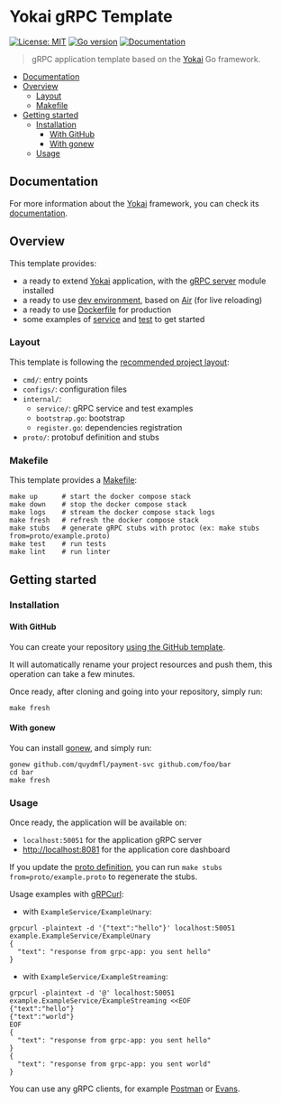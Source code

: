 # Yokai gRPC Template

[![License: MIT](https://img.shields.io/badge/License-MIT-blue.svg)](https://opensource.org/licenses/MIT)
[![Go version](https://img.shields.io/badge/Go-1.23-blue)](https://go.dev/)
[![Documentation](https://img.shields.io/badge/Doc-online-cyan)](https://ankorstore.github.io/yokai/)

> gRPC application template based on the [Yokai](https://github.com/ankorstore/yokai) Go framework.

<!-- TOC -->
* [Documentation](#documentation)
* [Overview](#overview)
  * [Layout](#layout)
  * [Makefile](#makefile)
* [Getting started](#getting-started)
  * [Installation](#installation)
    * [With GitHub](#with-github)
    * [With gonew](#with-gonew)
  * [Usage](#usage)
<!-- TOC -->

## Documentation

For more information about the [Yokai](https://github.com/ankorstore/yokai) framework, you can check its [documentation](https://ankorstore.github.io/yokai).

## Overview

This template provides:

- a ready to extend [Yokai](https://github.com/ankorstore/yokai) application, with the [gRPC server](https://ankorstore.github.io/yokai/modules/fxgrpcserver/) module installed
- a ready to use [dev environment](docker-compose.yaml), based on [Air](https://github.com/air-verse/air) (for live reloading)
- a ready to use [Dockerfile](Dockerfile) for production
- some examples of [service](internal/service/example.go) and [test](internal/service/example_test.go) to get started

### Layout

This template is following the [recommended project layout](https://go.dev/doc/modules/layout#server-project):

- `cmd/`: entry points
- `configs/`: configuration files
- `internal/`:
  - `service/`: gRPC service and test examples
  - `bootstrap.go`: bootstrap
  - `register.go`: dependencies registration
- `proto/`: protobuf definition and stubs

### Makefile

This template provides a [Makefile](Makefile):

```
make up      # start the docker compose stack
make down    # stop the docker compose stack
make logs    # stream the docker compose stack logs
make fresh   # refresh the docker compose stack
make stubs   # generate gRPC stubs with protoc (ex: make stubs from=proto/example.proto)
make test    # run tests
make lint    # run linter
```

## Getting started

### Installation

#### With GitHub

You can create your repository [using the GitHub template](https://github.com/new?template_name=yokai-grpc-template&template_owner=ankorstore).

It will automatically rename your project resources and push them, this operation can take a few minutes.

Once ready, after cloning and going into your repository, simply run:

```shell
make fresh
```

#### With gonew

You can install [gonew](https://go.dev/blog/gonew), and simply run:

```shell
gonew github.com/quydmfl/payment-svc github.com/foo/bar
cd bar
make fresh
```

### Usage

Once ready, the application will be available on:

- `localhost:50051` for the application gRPC server
- [http://localhost:8081](http://localhost:8081) for the application core dashboard

If you update the [proto definition](proto/example.proto), you can run `make stubs from=proto/example.proto` to regenerate the stubs.

Usage examples with [gRPCurl](https://github.com/fullstorydev/grpcurl):

- with `ExampleService/ExampleUnary`:

```shell
grpcurl -plaintext -d '{"text":"hello"}' localhost:50051 example.ExampleService/ExampleUnary
{
  "text": "response from grpc-app: you sent hello"
}
```

- with `ExampleService/ExampleStreaming`:

```shell
grpcurl -plaintext -d '@' localhost:50051 example.ExampleService/ExampleStreaming <<EOF
{"text":"hello"}
{"text":"world"}
EOF
{
  "text": "response from grpc-app: you sent hello"
}
{
  "text": "response from grpc-app: you sent world"
}
```

You can use any gRPC clients, for example [Postman](https://learning.postman.com/docs/sending-requests/grpc/grpc-request-interface/) or [Evans](https://github.com/ktr0731/evans).
